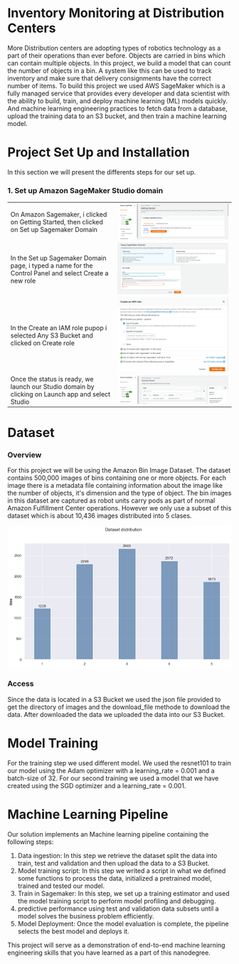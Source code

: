 # Inventory Monitoring at Distribution Centers
More Distribution centers are adopting types of robotics technology as a part of their operations than ever before. Objects are carried in bins which can contain multiple objects. In this project, we build a model that can count the number of objects in a bin. A system like this can be used to track inventory and make sure that delivery consignments have the correct number of items. To build this project we used AWS SageMaker which is a fully managed service that provides every developer and data scientist with the ability to build, train, and deploy machine learning (ML) models quickly. And machine learning engineering practices to fetch data from a database, upload the training data to an S3 bucket, and then train a machine learning model. 

# Project Set Up and Installation
In this section we will present the differents steps for our set up.
### 1. Set up Amazon SageMaker Studio domain

|   |  |
| ------------- | ------------- |
| On Amazon Sagemaker, i clicked on Getting Started, then clicked on Set up Sagemaker Domain  | ![This is an image](https://github.com/PedroToto/Inventory-Monitoring-at-Distribution-Center/blob/main/image/Set%20up%20Amazon%20SageMaker%20Studio%20domain1.png)  |
| In the Set up Sagemaker Domain page, i typed a name for the Control Panel and select Create a new role  | ![This is an image](https://github.com/PedroToto/Inventory-Monitoring-at-Distribution-Center/blob/main/image/Set%20up%20Amazon%20SageMaker%20Studio%20domain2.png)  |
| In the Create an IAM role pupop i selected Any S3 Bucket and clicked on Create role | ![This is an image](https://github.com/PedroToto/Inventory-Monitoring-at-Distribution-Center/blob/main/image/Set%20up%20Amazon%20SageMaker%20Studio%20domain3.png) |
| Once the status is ready, we launch our Studio domain by clicking on Launch app and select Studio | ![This is an image](https://github.com/PedroToto/Inventory-Monitoring-at-Distribution-Center/blob/main/image/Set%20up%20Amazon%20SageMaker%20Studio%20domain4.png) |

# Dataset

### Overview
For this project we will be using the Amazon Bin Image Dataset. The dataset contains 500,000 images of bins containing one or more objects. For each image there is a metadata file containing information about the image like the number of objects, it's dimension and the type of object. The bin images in this dataset are captured as robot units carry pods as part of normal Amazon Fulfillment Center operations. However we only use a subset of this dataset which is about 10,436 images distributed into 5 clases.

![This is an image](https://github.com/PedroToto/Inventory-Monitoring-at-Distribution-Center/blob/main/image/data_distribution.png)

### Access
Since the data is located in a S3 Bucket we used the json file provided to get the directory of images and the download_file methode to download the data. After downloaded the data we uploaded the data into our S3 Bucket.

# Model Training
For the training step we used different model. We used the resnet101 to train our model using the Adam optimizer with a learning_rate = 0.001 and a batch-size of 32. For our second training we used a model that we have created using the SGD optimizer and a learning_rate = 0.001.

# Machine Learning Pipeline
Our solution implements an Machine learning pipeline containing the following steps:
1. Data ingestion: In this step we retrieve the dataset split the data into train, test and validation and then upload the data to a S3 Bucket.
2. Model training script: In this step we writed a script in what we defined some functions to process the data, initialized a pretrained model, trained and tested our model.
3. Train in Sagemaker: In this step, we set up a training estimator and used the model training script to perform model profiling and debugging.
4. predictive performance using test and validation data subsets until a model solves the business problem efficiently.
5. Model Deployment: Once the model evaluation is complete, the pipeline selects the best model and deploys it.

This project will serve as a demonstration of end-to-end machine learning engineering skills that you have learned as a part of this nanodegree.
